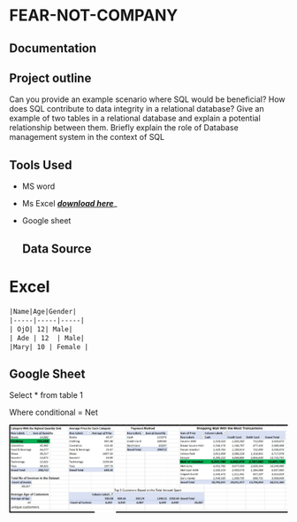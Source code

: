 # FEAR-NOT-COMPANY
## Documentation 
## Project outline
Can you provide an example scenario where SQL would be beneficial?
How does SQL contribute to data integrity in a relational database?
Give an example of two tables in a relational database and explain a potential relationship between them.
Briefly explain the role of Database management system in the context of SQL

## Tools Used
* MS word
* Ms Excel _**[download here](https.microsoft.com)**__
* Google sheet

  ## Data Source
# Excel
```
|Name|Age|Gender|
|-----|-----|-----|
| OjO| 12| Male|
| Ade | 12  | Male|
|Mary| 10 | Female | 

```
## Google Sheet
Select * from table 1

Where  conditional = Net 

![](Analysi-2.jpg)
